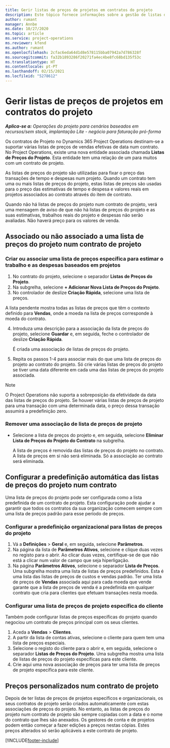 ```yaml
---
title: Gerir listas de preços de projetos em contratos do projeto
description: Este tópico fornece informações sobre a gestão de listas de preços do projeto em contratos do projeto.
author: rumant
manager: Annbe
ms.date: 10/27/2020
ms.topic: article
ms.service: project-operations
ms.reviewer: kfend
ms.author: rumant
ms.openlocfilehash: 2cfac6eda64d1d8e578115bba07942a7d786328f
ms.sourcegitcommit: fa32b1893286f20271fa4ec4be8fc68bd135f53c
ms.translationtype: HT
ms.contentlocale: pt-PT
ms.lasthandoff: 02/15/2021
ms.locfileid: "5278612"
---
```

# <a name="manage-project-price-lists-on-project-contracts"></a>Gerir listas de preços de projetos em contratos do projeto

_**Aplica-se a:** Operações do projeto para cenários baseados em recursos/sem stock, implantação Lite - negócio para faturação pró-forma_

Os contratos de Projeto no Dynamics 365 Project Operations destinam-se a suportar várias listas de preços de vendas efetivas de data num contrato. No Project Operations, existe uma nova entidade associada chamada **Listas de Preços do Projeto**. Esta entidade tem uma relação de um para muitos com um contrato de projeto.

As listas de preços do projeto são utilizadas para fixar o preço das transações de tempo e despesas num projeto. Quando um contrato tem uma ou mais listas de preços do projeto, estas listas de preços são usadas para o preço das estimativas de tempo e despesa e valores reais em projetos associados ao contrato através do item de contrato.

Quando não há listas de preços do projeto num contrato de projeto, verá uma mensagem de aviso de que não há listas de preços do projeto e as suas estimativas, trabalhos reais do projeto e despesas não serão avaliadas. Não haverá preço para os valores de venda.

## <a name="associate-or-unassociate-a-project-price-list-on-a-project-contract"></a>Associado ou não associado a uma lista de preços do projeto num contrato de projeto

### <a name="create-or-associate-a-specific-price-list-for-estimating-project-based-work-and-expenses"></a>Criar ou associar uma lista de preços específica para estimar o trabalho e as despesas baseados em projetos

1. No contrato do projeto, selecione o separador **Listas de Preços do Projeto**.
2. Na subgrelha, selecione **+ Adicionar Nova Lista de Preços do Projeto**.
3. No controlador de deslize **Criação Rápida**, selecione uma lista de preços. 

  A lista pendente mostra todas as listas de preços que têm o contexto definido para **Vendas**, onde a moeda na lista de preços corresponde à moeda do contrato.
  
4. Introduza uma descrição para a associação da lista de preços do projeto, selecione **Guardar** e, em seguida, feche o controlador de deslize **Criação Rápida**.

   É criada uma associação de listas de preços do projeto.
   
5. Repita os passos 1-4 para associar mais do que uma lista de preços do projeto ao contrato do projeto. Só crie várias listas de preços do projeto se tiver uma data diferente em cada uma das listas de preços do projeto associada.

> [!NOTE]
> O Project Operations não suporta a sobreposição da efetividade da data das listas de preços do projeto. Se houver várias listas de preços de projeto para uma transação com uma determinada data, o preço dessa transação assumirá a predefinição zero.

### <a name="remove-a-project-price-list-association"></a>Remover uma associação de lista de preços de projeto

- Selecione a lista de preços do projeto e, em seguida, selecione **Eliminar Lista de Preços do Projeto do Contrato** na subgrelha. 

  A lista de preços é removida das listas de preços do projeto no contrato. A lista de preços em si não será eliminada. Só a associação ao contrato será eliminada.

## <a name="set-up-automatic-defaulting-of-project-price-lists-on-a-contract"></a>Configurar a predefinição automática das listas de preços do projeto num contrato

Uma lista de preços do projeto pode ser configurada como a lista predefinida de um contrato de projeto. Esta configuração pode ajudar a garantir que todos os contratos da sua organização comecem sempre com uma lista de preços padrão para esse período de preços.

### <a name="set-up-the-organizational-default-for-project-price-lists"></a>Configurar a predefinição organizacional para listas de preços do projeto

1. Vá a **Definições** > **Geral** e, em seguida, selecione **Parâmetros**.
2. Na página da lista de **Parâmetros Ativos**, selecione e clique duas vezes no registo para o abrir. Ao clicar duas vezes, certifique-se de que não está a clicar num valor de campo que seja hiperligação. 
3. Na página **Parâmetros Ativos**, selecione o separador **Lista de Preços**. Uma subgrelha mostra uma lista de listas de preços predefinidos. Esta é uma lista das listas de preços de custos e vendas padrão. Ter uma lista de preços de **Vendas** associada aqui para cada moeda que vende garante que a lista de preços de venda é a predefinida em qualquer contrato que cria para clientes que efetuam transações nesta moeda.

### <a name="set-up-a-customer-specific-project-price-list"></a>Configurar uma lista de preços de projeto específica do cliente

Também pode configurar listas de preços específicas do projeto quando negociou um contrato de preços principal com os seus clientes.

1. Aceda a **Vendas** > **Clientes**.
2. A partir da lista de contas ativas, selecione o cliente para quem tem uma lista de preços especiais.
3. Selecione o registo do cliente para o abrir e, em seguida, selecione o separador **Listas de Preços do Projeto**. Uma subgrelha mostra uma lista de listas de preços do projeto específicas para este cliente. 
4. Crie aqui uma nova associação de preços para ter uma lista de preços de projeto específica para este cliente.

## <a name="custom-pricing-on-a-project-contract"></a>Preços personalizados num contrato de projeto

Depois de ter listas de preços de projetos específicos e organizacionais, os seus contratos de projeto serão criados automaticamente com estas associações de preços do projeto. No entanto, as listas de preços do projeto num contrato de projeto são sempre copiadas com a data e o nome do contrato que lhes são anexados. Os gestores de conta e de projetos podem então começar a fazer edições a preços nestas cópias. Estes preços alterados só serão aplicáveis a este contrato de projeto.


[!INCLUDE[footer-include](../includes/footer-banner.md)]